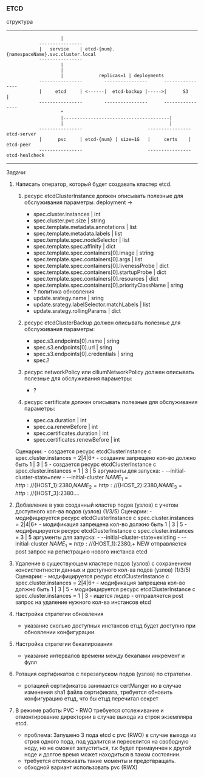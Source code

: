 ### ETCD

структура 

-------------------------
                        |       
                ----------------
                |   service    | etcd-{num}.{namespaceName}.svc.cluster.local
                ----------------
                        |
                        |
                        |             replicas=1 | deployments
                ----------------        ----------------      ----------------
                |     etcd     | <------|  etcd-backup |----->|      S3      |
                ----------------        ----------------      ----------------
                        ^
                        |---------------------------------------|
                        |                                       |
                ----------------                        ----------------    etcd-server
                |      pvc     | etcd-{num} | size=1G   |     certs    |    etcd-peer
                ----------------                        ----------------    etcd-healcheck

-------------------------

Задачи:

1) Написать оператор, который будет создавать кластер etcd.
    1. ресурс etcdСlusterInstance должен описывать полезные для обслуживания параметры:
        deployment ->
        - spec.cluster.instances                             | int
        - spec.cluster.pvc.size                              | string
        - spec.template.metadata.annotations                 | list 
        - spec.template.metadata.labels                      | list
        - spec.template.spec.nodeSelector                    | list
        - spec.template.spec.affinity                        | dict
        - spec.template.spec.containers[0].image             | string
        - spec.template.spec.containers[0].args              | list
        - spec.template.spec.containers[0].livenessProbe     | dict
        - spec.template.spec.containers[0].startupProbe      | dict
        - spec.template.spec.containers[0].resources         | dict
        - spec.template.spec.containers[0].priorityClassName | sring
        - ?
        политика обновления
        - update.srategy.name                                | sring
        - update.srategy.labelSelector.matchLabels           | list
        - update.srategy.rollingParams                       | dict

    2. ресурс etcdСlusterBackup должен описывать полезные для обслуживания параметры:
        - spec.s3.endpoints[0].name                          | sring
        - spec.s3.endpoints[0].url                           | sring
        - spec.s3.endpoints[0].credentials                   | sring
        - spec.?
    3. ресурс networkPolicy или ciliumNetworkPolicy должен описывать полезные для обслуживания параметры:
        - ?
    4. ресурс certificate должен описывать полезные для обслуживания параметры:
        - spec.ca.duration                                   | int
        - spec.ca.renewBefore                                | int
        - spec.certificates.duration                         | int
        - spec.certificates.renewBefore                      | int

    Сценарии:
        - создается ресурс etcdСlusterInstance с spec.cluster.instances = 2|4|6+ - создание запрещено кол-во должно быть 1 | 3 | 5
        - создается ресурс etcdСlusterInstance с spec.cluster.instances = 1 | 3 | 5
            аргументы для запуска:
                - --initial-cluster-state=new
                - --initial-cluster ${NAME_1}=http://${HOST_1}:2380,${NAME_2}=http://${HOST_2}:2380,${NAME_3}=http://${HOST_3}:2380....

2) Добавление в уже созданный кластер подов (узлов) с учетом доступного кол-ва подов (узлов) (1/3/5)
    Сценарии:
        - модифицируется ресурс etcdСlusterInstance с spec.cluster.instances = 2|4|6+ - модификация запрещена кол-во должно быть 1 | 3 | 5
        - модифицируется ресурс etcdСlusterInstance с spec.cluster.instances = 3 | 5
            аргументы для запуска:
                - --initial-cluster-state=existing
                - --initial-cluster ${NAME_1}=http://${HOST_1}:2380,+ NEW
            отправляется post запрос на регистрацию нового инстанса etcd

3) Удаление в существующем кластере подов (узлов) с сохранением консистентности данных и доступного кол-ва подов (узлов) (1/3/5)
    Сценарии:
        - модифицируется ресурс etcdСlusterInstance с spec.cluster.instances = 2|4|6+ - модификация запрещена кол-во должно быть 1 | 3 | 5
        - модифицируется ресурс etcdСlusterInstance с spec.cluster.instances = 1 | 3 
            - ищется лидер
            - отправляется post запрос на удаление нужного кол-ва инстансов etcd

4) Настройка стратегии обновления
    - указание сколько доступных инстансов етцд будет доступно при обновлении конфигурации.

5) Настройка стратегии бекапирования
    - указание интервалов времени между бекапами инкремент и фулл

6) Ротация сертификатов с перезапуском подов (узлов) по стратегии.
    - ротацией сертификатов занимается certManger но в случае изменения sha1 файла сертификата, требуется обновить конфигурацию етцд, что бы етцд перечитал секрет

7) В режиме работы PVC - RWO  требуется отслеживание и отмонтирование директории в случае выхода из строя экземпляра etcd.
    - проблема:
        Запушено 3 пода etcd с pvc (RWO) в случае выхода из строя одного пода, под удалится и переселится на свободную ноду, но 
        не сможет запуститься, т.к будет примаунчен к другой ноде и долгое время может находиться в таком состоянии.
    - требуется отслеживать такие моменты и предотвращать.
    - обходной вариант использовать pvc (RWX)